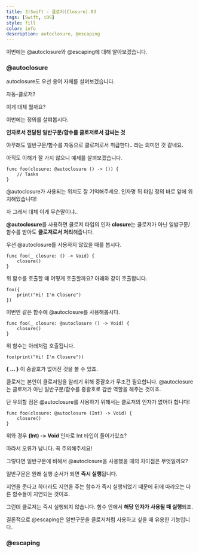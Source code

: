 ```yaml
---
title: 3)Swift - 클로저(Closure).03
tags: [Swift, iOS]
style: fill
color: info
description: autoclosure, @escaping
---
```


이번에는 @autoclosure와 @escaping에 대해 알아보겠습니다.

### @autoclosure

autoclosure도 우선 용어 자체를 살펴보겠습니다.

자동-클로저?

이게 대체 뭘까요?

이번에는 정의를 살펴봅시다.

**인자로서 전달된 일반구문/함수를 클로저로서 감싸는 것**

아무래도 일반구문/함수를 자동으로 클로저로서 취급한다.. 라는 의미인 것 같네요.

아직도 이해가 잘 가지 않으니 예제를 살펴보겠습니다.

~~~
func foo(closure: @autoclosure () -> ()) {
    // Tasks
}
~~~

@autoclosure가 사용되는 위치도 잘 기억해주세요. 인자명 뒤 타입 정의 바로 앞에 위치해있습니다!

자 그래서 대체 이게 무슨말이냐..

**@autoclosure**를 사용하면 클로저 타입의 인자 **closure**는 클로저가 아닌 일밤구문/함수를 받아도 **클로저로서 처리**해줍니다.

우선 @autoclosure를 사용하지 않았을 때를 봅시다.

~~~
func foo(_ closure: () -> Void) {
    closure()
}
~~~

위 함수를 호출할 때 어떻게 호출할까요? 아래와 같이 호출합니다.
~~~
foo({ 
    print("Hi! I'm Closure")
})
~~~

이번엔 같은 함수에 @autoclosure를 사용해봅시다.

~~~
func foo(_ closure: @autoclosure () -> Void) {
    closure()
}
~~~
위 함수는 아래처럼 호출됩니다.
~~~
foo(print("Hi! I'm Closure"))
~~~

**{ ... }** 이 중괄호가 없어진 것을 볼 수 있죠.

클로저는 본인이 클로저임을 알리기 위해 중괄호가 무조건 필요합니다. @autoclosure는 클로저가 아닌 일반구문/함수를 중괄호로 감싼 역할을 해주는 것이죠.

단 유의할 점은 @autoclosure를 사용하기 위해서는 클로저의 인자가 없어야 합니다!

~~~
func foo(closure: @autoclosure (Int) -> Void) {
    closure()
}
~~~

위와 경우 **(Int) -> Void** 인자로 Int 타입이 들어가있죠?

따라서 오류가 납니다. 꼭 주의해주세요!

그렇다면 일반구문에 비해서 @autoclosure을 사용했을 때의 차이점은 무엇일까요?

일반구문은 원래 실행 순서가 되면 **즉시 실행**됩니다. 

지연을 준다고 하더라도 지연을 주는 함수가 즉시 실행되었기 때문에 뒤에 따라오는 다른 함수들이 지연되는 것이죠.

그런데 클로저는 즉시 실행되지 않습니다. 함수 안에서 **해당 인자가 사용될 때 실행**되죠.

결론적으로 @escaping은 일반구문을 클로저처럼 사용하고 싶을 때 유용한 기능입니다.

### @escaping

